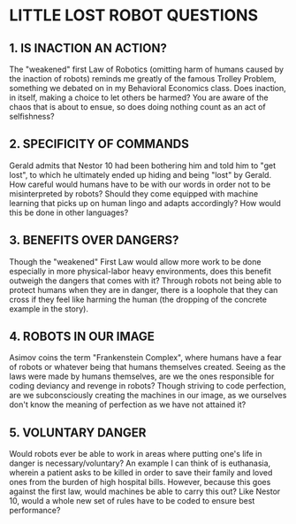 # LITTLE LOST ROBOT QUESTIONS


## 1. IS INACTION AN ACTION?
The "weakened" first Law of Robotics (omitting harm of humans caused by the inaction of robots) reminds me greatly of the famous Trolley Problem, something we debated on in my Behavioral Economics class. Does inaction, in itself, making a choice to let others be harmed? You are aware of the chaos that is about to ensue, so does doing nothing count as an act of selfishness?

## 2. SPECIFICITY OF COMMANDS
Gerald admits that Nestor 10 had been bothering him and told him to "get lost", to which he ultimately ended up hiding and being "lost" by Gerald. How careful would humans have to be with our words in order not to be misinterpreted by robots? Should they come equipped with machine learning that picks up on human lingo and adapts accordingly? How would this be done in other languages?

## 3. BENEFITS OVER DANGERS?
Though the "weakened" First Law would allow more work to be done especially in more physical-labor heavy environments, does this benefit outweigh the dangers that comes with it? Through robots not being able to protect humans when they are in danger, there is a loophole that they can cross if they feel like harming the human (the dropping of the concrete example in the story).

## 4. ROBOTS IN OUR IMAGE
Asimov coins the term "Frankenstein Complex", where humans have a fear of robots or whatever being that humans themselves created. Seeing as the laws were made by humans themselves, are we the ones responsible for coding deviancy and revenge in robots? Though striving to code perfection, are we subconsciously creating the machines in our image, as we ourselves don't know the meaning of perfection as we have not attained it?

## 5. VOLUNTARY DANGER
Would robots ever be able to work in areas where putting one's life in danger is necessary/voluntary? An example I can think of is euthanasia, wherein a patient asks to be killed in order to save their family and loved ones from the burden of high hospital bills. However, because this goes against the first law, would machines be able to carry this out? Like Nestor 10, would a whole new set of rules have to be coded to ensure best performance?
